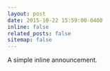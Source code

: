 ```yaml
---
layout: post
date: 2015-10-22 15:59:00-0400
inline: false
related_posts: false
sitemap: false
---
```


A simple inline announcement.
